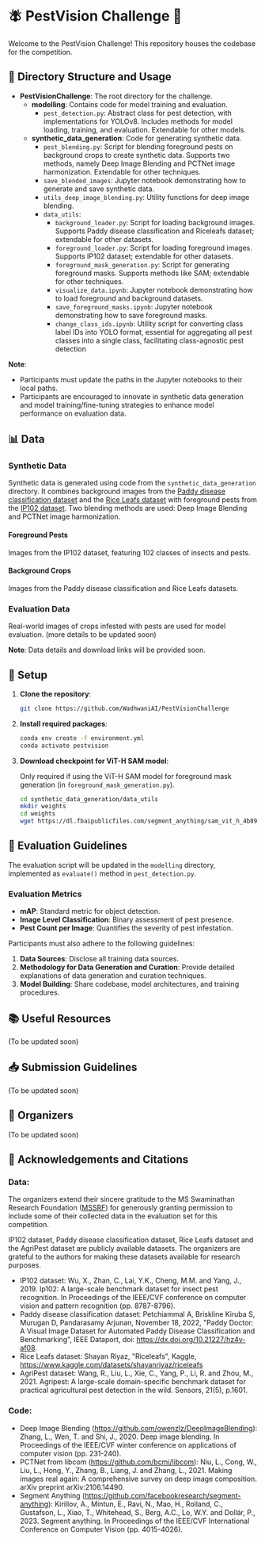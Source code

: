 # 🪰 PestVision Challenge 🌾

Welcome to the PestVision Challenge! This repository houses the codebase for the competition.

## 📂 Directory Structure and Usage

- **PestVisionChallenge**: The root directory for the challenge.
    - **modelling**: Contains code for model training and evaluation.
        - `pest_detection.py`: Abstract class for pest detection, with implementations for YOLOv8. Includes methods for model loading, training, and evaluation. Extendable for other models.
    - **synthetic_data_generation**: Code for generating synthetic data.
        - `pest_blending.py`: Script for blending foreground pests on background crops to create synthetic data. Supports  two methods, namely Deep Image Blending and PCTNet image harmonization. Extendable for other techniques.
        - `save_blended_images`: Jupyter notebook demonstrating how to generate and save synthetic data.
        - `utils_deep_image_blending.py`: Utility functions for deep image blending.
        - `data_utils`:
            - `background_loader.py`: Script for loading background images. Supports Paddy disease classification and Riceleafs dataset; extendable for other datasets.
            - `foreground_loader.py`: Script for loading foreground images. Supports IP102 dataset; extendable for other datasets.
            - `foreground_mask_generation.py`: Script for generating foreground masks. Supports methods like SAM; extendable for other techniques.
            - `visualize_data.ipynb`: Jupyter notebook demonstrating how to load foreground and background datasets.
            - `save_foreground_masks.ipynb`: Jupyter notebook demonstrating how to save foreground masks.
            - `change_class_ids.ipynb`: Utility script for converting class label IDs into YOLO format, essential for aggregating all pest classes into a single class, facilitating class-agnostic pest detection

**Note**:
- Participants must update the paths in the Jupyter notebooks to their local paths.
- Participants are encouraged to innovate in synthetic data generation and model training/fine-tuning strategies to enhance model performance on evaluation data.

## 📊 Data

### Synthetic Data
Synthetic data is generated using code from the `synthetic_data_generation` directory. It combines background images from the [Paddy disease classification dataset](https://www.kaggle.com/competitions/paddy-disease-classification/data) and the [Rice Leafs dataset](https://www.kaggle.com/datasets/shayanriyaz/riceleafs) with foreground pests from the [IP102 dataset](https://github.com/xpwu95/IP102). Two blending methods are used: Deep Image Blending and PCTNet image harmonization.

#### Foreground Pests
Images from the IP102 dataset, featuring 102 classes of insects and pests.

#### Background Crops
Images from the Paddy disease classification and Rice Leafs datasets.

### Evaluation Data
Real-world images of crops infested with pests are used for model evaluation. 
(more details to be updated soon)

**Note**: Data details and download links will be provided soon.

## 🔧 Setup

1. **Clone the repository**:
    ```bash
    git clone https://github.com/WadhwaniAI/PestVisionChallenge
    ```

2. **Install required packages**:
    ```bash
    conda env create -f environment.yml
    conda activate pestvision
    ```

4. **Download checkpoint for ViT-H SAM model**:

    Only required if using the ViT-H SAM model for foreground mask generation (in `foreground_mask_generation.py`). 

    ```bash
    cd synthetic_data_generation/data_utils
    mkdir weights
    cd weights
    wget https://dl.fbaipublicfiles.com/segment_anything/sam_vit_h_4b8939.pth
    ```

## 📏 Evaluation Guidelines

The evaluation script will be updated in the `modelling` directory, implemented as `evaluate()` method in `pest_detection.py`.

### Evaluation Metrics

- **mAP**: Standard metric for object detection.
- **Image Level Classification**: Binary assessment of pest presence.
- **Pest Count per Image**: Quantifies the severity of pest infestation.

Participants must also adhere to the following guidelines:

1. **Data Sources**: Disclose all training data sources.
2. **Methodology for Data Generation and Curation**: Provide detailed explanations of data generation and curation techniques.
3. **Model Building**: Share codebase, model architectures, and training procedures.

## 📚 Useful Resources

(To be updated soon)

## 📥 Submission Guidelines

(To be updated soon)

## 🎉 Organizers

(To be updated soon)

## 🙏 Acknowledgements and Citations

### Data:

The organizers extend their sincere gratitude to the MS Swaminathan Research Foundation ([MSSRF](!https://www.mssrf.org/)) for generously granting permission to include some of their collected data in the evaluation set for this competition.

IP102 dataset, Paddy disease classification dataset, Rice Leafs dataset and the AgriPest dataset are publicly available datasets. The organizers are grateful to the authors for making these datasets available for research purposes.

- IP102 dataset: Wu, X., Zhan, C., Lai, Y.K., Cheng, M.M. and Yang, J., 2019. Ip102: A large-scale benchmark dataset for insect pest recognition. In Proceedings of the IEEE/CVF conference on computer vision and pattern recognition (pp. 8787-8796).
- Paddy disease classification dataset: Petchiammal A, Briskline Kiruba S, Murugan D, Pandarasamy Arjunan, November 18, 2022, "Paddy Doctor: A Visual Image Dataset for Automated Paddy Disease Classification and Benchmarking", IEEE Dataport, doi: https://dx.doi.org/10.21227/hz4v-af08.
- Rice Leafs dataset: Shayan Riyaz, "Riceleafs", Kaggle, https://www.kaggle.com/datasets/shayanriyaz/riceleafs
- AgriPest dataset: Wang, R., Liu, L., Xie, C., Yang, P., Li, R. and Zhou, M., 2021. Agripest: A large-scale domain-specific benchmark dataset for practical agricultural pest detection in the wild. Sensors, 21(5), p.1601.

### Code:

- Deep Image Blending (https://github.com/owenzlz/DeepImageBlending):
Zhang, L., Wen, T. and Shi, J., 2020. Deep image blending. In Proceedings of the IEEE/CVF winter conference on applications of computer vision (pp. 231-240).
- PCTNet from libcom (https://github.com/bcmi/libcom): Niu, L., Cong, W., Liu, L., Hong, Y., Zhang, B., Liang, J. and Zhang, L., 2021. Making images real again: A comprehensive survey on deep image composition. arXiv preprint arXiv:2106.14490.
- Segment Anything (https://github.com/facebookresearch/segment-anything): Kirillov, A., Mintun, E., Ravi, N., Mao, H., Rolland, C., Gustafson, L., Xiao, T., Whitehead, S., Berg, A.C., Lo, W.Y. and Dollár, P., 2023. Segment anything. In Proceedings of the IEEE/CVF International Conference on Computer Vision (pp. 4015-4026).


